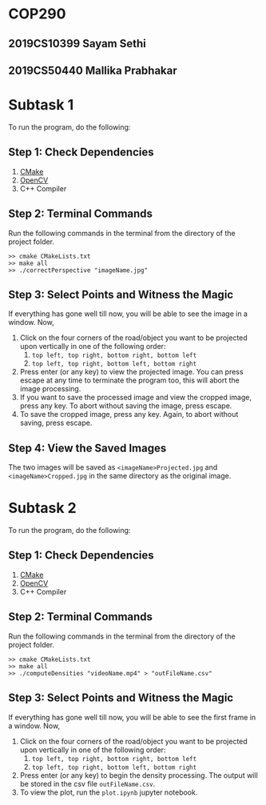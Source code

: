 # COP290 #
## 2019CS10399 Sayam Sethi ##
## 2019CS50440 Mallika Prabhakar ##

# Subtask 1 #
To run the program, do the following:
## Step 1: Check Dependencies ##
1. [CMake](https://cmake.org/install/)
2. [OpenCV](https://docs.opencv.org/master/df/d65/tutorial_table_of_content_introduction.html)
3. C++ Compiler

## Step 2: Terminal Commands ##
Run the following commands in the terminal from the directory of the project folder.
```
>> cmake CMakeLists.txt
>> make all
>> ./correctPerspective "imageName.jpg"
```

## Step 3: Select Points and Witness the Magic ##
If everything has gone well till now, you will be able to see the image in a window. Now,
1. Click on the four corners of the road/object you want to be projected upon vertically in one of the following order:
    1. `top left, top right, bottom right, bottom left`
    2. `top left, top right, bottom left, bottom right`
2. Press enter (or any key) to view the projected image. You can press escape at any time to terminate the program too, this will abort the image processing.
3. If you want to save the processed image and view the cropped image, press any key. To abort without saving the image, press escape.
4. To save the cropped image, press any key. Again, to abort without saving, press escape.

## Step 4: View the Saved Images ##
The two images will be saved as `<imageName>Projected.jpg` and `<imageName>Cropped.jpg` in the same directory as the original image.


# Subtask 2 #
To run the program, do the following:
## Step 1: Check Dependencies ##
1. [CMake](https://cmake.org/install/)
2. [OpenCV](https://docs.opencv.org/master/df/d65/tutorial_table_of_content_introduction.html)
3. C++ Compiler

## Step 2: Terminal Commands ##
Run the following commands in the terminal from the directory of the project folder.
```
>> cmake CMakeLists.txt
>> make all
>> ./computeDensities "videoName.mp4" > "outFileName.csv"
```

## Step 3: Select Points and Witness the Magic ##
If everything has gone well till now, you will be able to see the first frame in a window. Now,
1. Click on the four corners of the road/object you want to be projected upon vertically in one of the following order:
    1. `top left, top right, bottom right, bottom left`
    2. `top left, top right, bottom left, bottom right`
2. Press enter (or any key) to begin the density processing. The output will be stored in the csv file `outFileName.csv`.
3. To view the plot, run the `plot.ipynb` jupyter notebook.
